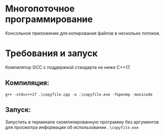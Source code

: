 # Многопоточное программирование
Консольное приложение для копирования файлов в несколько потоков.

# Требования и запуск
Компилятор GCC с поддержкой стандарта не ниже C++17.
## Компиляция:
```g++ -std=c++17 .\copyfile.cpp -o .\copyfile.exe -fopenmp -municode```

## Запуск:
Запустить в терминале скомпилированную программу без аргументов для просмотра информации об использовании
```.\copyfile.exe```

